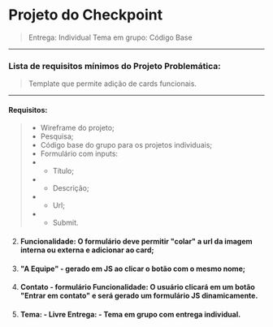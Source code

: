 
# Projeto do Checkpoint

> Entrega: Individual
> Tema em grupo: Código Base
 
---
 
### Lista de requisitos mínimos do Projeto Problemática:
> Template que permite adição de cards funcionais.

---

#### Requisitos:
 
> - Wireframe do projeto;
> - Pesquisa;
> - Código base do grupo para os projetos individuais;
> - Formulário com inputs: 
> - - Título;
> - - Descrição;
> - -  Url;
> - - Submit.
 
2. #### Funcionalidade: O formulário deve permitir "colar" a url da imagem interna ou externa e adicionar ao card;

3. #### "A Equipe" - gerado em JS ao clicar o botão com o mesmo nome;

4. #### Contato - formulário Funcionalidade: O usuário clicará em um botão "Entrar em contato" e será gerado um formulário JS dinamicamente.

5. #### Tema: - Livre Entrega: - Tema em grupo com entrega individual.
